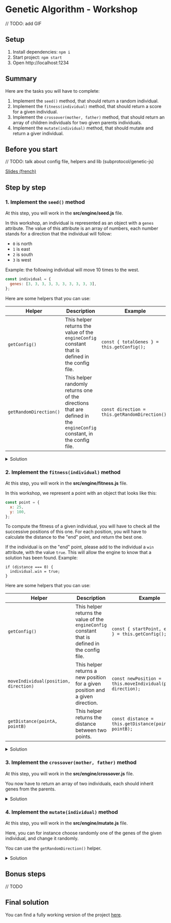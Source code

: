 # Genetic Algorithm - Workshop

// TODO: add GIF

## Setup

1. Install dependencies: `npm i`
2. Start project: `npm start`
3. Open http://localhost:1234

## Summary

Here are the tasks you will have to complete:

1. Implement the `seed()` method, that should return a random individual.
2. Implement the `fitness(individual)` method, that should return a score for a given individual.
3. Implement the `crossover(mother, father)` method, that should return an array of children individuals for two given parents individuals.
4. Implement the `mutate(individual)` method, that should mutate and return a giver individual.

## Before you start

// TODO: talk about config file, helpers and lib (subprotocol/genetic-js)

[Slides (french)](https://slides.com/samy-laumonier/introduction-algorithmes-genetiques)

## Step by step

### 1. Implement the `seed()` method

At this step, you will work in the **src/engine/seed.js** file.

In this workshop, an individual is represented as an object with a `genes`
attribute. The value of this attribute is an array of numbers, each number
stands for a direction that the individual will follow:

* `0` is north
* `1` is east
* `2` is south
* `3` is west

Example: the following individual will move 10 times to the west.

```js
const individual = {
  genes: [3, 3, 3, 3, 3, 3, 3, 3, 3, 3],
};
```

Here are some helpers that you can use:

| Helper | Description | Example |
|---|---|---|
| `getConfig()` | This helper returns the value of the `engineConfig` constant that is defined in the config file. | `const { totalGenes } = this.getConfig();` |
| `getRandomDirection()` | This helper randomly returns one of the directions that are defined in the `engineConfig` constant, in the config file. | `const direction = this.getRandomDirection();` |

<details><summary>Solution</summary><p>

```js
engine.seed = function () {
  const { totalGenes } = this.getConfig();

  return {
    genes: new Array(totalGenes)
      .fill(null)
      .map(() => this.getRandomDirection()),
  };
};
```

</p></details>

### 2. Implement the `fitness(individual)` method

At this step, you will work in the **src/engine/fitness.js** file.

In this workshop, we represent a point with an object that looks like this:

```js
const point = {
  x: 25,
  y: 100,
};
```

To compute the fitness of a given individual, you will have to check all
the successive positions of this one. For each position, you will have
to calculate the distance to the "end" point, and return the best one.

If the individual is on the "end" point, please add to the individual
a `win` attribute, with the value `true`. This will allow the engine to
know that a solution has been found. Example:

```JS
if (distance === 0) {
  individual.win = true;
}
```

Here are some helpers that you can use:

| Helper | Description | Example |
|---|---|---|
| `getConfig()` | This helper returns the value of the `engineConfig` constant that is defined in the config file. | `const { startPoint, endPoint } = this.getConfig();` |
| `moveIndividual(position, direction)` | This helper returns a new position for a given position and a given direction. | `const newPosition = this.moveIndividual(position, direction);` |
| `getDistance(pointA, pointB)` | This helper returns the distance between two points. | `const distance = this.getDistance(pointA, pointB);` |

<details><summary>Solution</summary><p>

```js
engine.fitness = function (individual) {
  const { startPoint, endPoint } = this.getConfig();

  let position = {
    x: startPoint.x,
    y: startPoint.y,
  };

  let bestDistance = Infinity;

  individual.genes.forEach(gene => {
    position = this.moveIndividual(position, gene);
    const distance = this.getDistance(position, endPoint);

    if (distance < bestDistance) {
      bestDistance = distance;
    }

    if (distance === 0) {
      individual.win = true;
    }
  });

  return bestDistance;
};
```

</p></details>

### 3. Implement the `crossover(mother, father)` method

At this step, you will work in the **src/engine/crossover.js** file.

You now have to return an array of two individuals, each should inherit
genes from the parents.

<details><summary>Solution</summary><p>

```js
engine.crossover = function (mother, father) {
  const getHalfLength = genes => Math.floor(genes.length / 2);
  const getLeftHalf = ({ genes }) => genes.slice(0, getHalfLength(genes));
  const getRightHalf = ({ genes }) => genes.slice(getHalfLength(genes), genes.length);

  const daughterGenes = getLeftHalf(mother).concat(getRightHalf(father));
  const sonGenes = getLeftHalf(father).concat(getRightHalf(mother));

  const daughter = { genes: daughterGenes };
  const son = { genes: sonGenes };

  return [daughter, son];
};
```

</p></details>

### 4. Implement the `mutate(individual)` method

At this step, you will work in the **src/engine/mutate.js** file.

Here, you can for instance choose randomly one of the genes of the given
individual, and change it randomly.

You can use the `getRandomDirection()` helper.

<details><summary>Solution</summary><p>

```js
engine.mutate = function (individual) {
  const i = Math.floor(Math.random() * individual.genes.length);
  individual.genes[i] = this.getRandomDirection();

  return individual;
};
```

</p></details>

## Bonus steps

// TODO

## Final solution

You can find a fully working version of the project [here](https://github.com/samybob1/workshop-genetic-algorithm/tree/06894734260f5759b234b04937890f3a1155581a).
